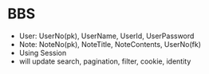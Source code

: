 # BBS
- User: UserNo(pk), UserName, UserId, UserPassword
- Note: NoteNo(pk), NoteTitle, NoteContents, UserNo(fk)
- Using Session
- will update search, pagination, filter, cookie, identity
